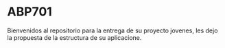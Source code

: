 # ABP701
Bienvenidos al repositorio para la entrega de su proyecto jovenes, les dejo la propuesta de la estructura de su aplicacione.